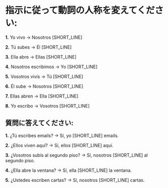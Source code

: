 # 指示に従って動詞の人称を変えてください:

**1.** Yo vivo → Nosotros [SHORT_LINE]

**2.** Tú subes → Él [SHORT_LINE]

**3.** Ella abre → Ellas [SHORT_LINE]

**4.** Nosotros escribimos → Yo [SHORT_LINE]

**5.** Vosotros vivís → Tú [SHORT_LINE]

**6.** Él sube → Nosotros [SHORT_LINE]

**7.** Ellas abren → Ella [SHORT_LINE]

**8.** Yo escribo → Vosotros [SHORT_LINE]

## 質問に答えてください:

**1.** ¿Tú escribes emails? → Sí, yo [SHORT_LINE] emails.

**2.** ¿Ellos viven aquí? → Sí, ellos [SHORT_LINE] aquí.

**3.** ¿Vosotros subís al segundo piso? → Sí, nosotros [SHORT_LINE] al segundo piso.

**4.** ¿Ella abre la ventana? → Sí, ella [SHORT_LINE] la ventana.

**5.** ¿Ustedes escriben cartas? → Sí, nosotros [SHORT_LINE] cartas.